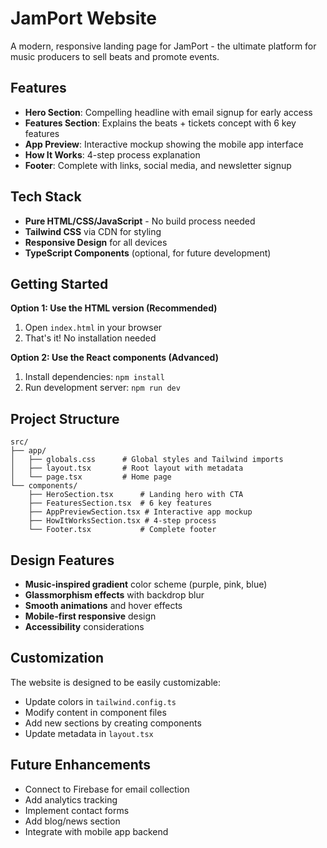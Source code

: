 # JamPort Website

A modern, responsive landing page for JamPort - the ultimate platform for music producers to sell beats and promote events.

## Features

- **Hero Section**: Compelling headline with email signup for early access
- **Features Section**: Explains the beats + tickets concept with 6 key features
- **App Preview**: Interactive mockup showing the mobile app interface
- **How It Works**: 4-step process explanation
- **Footer**: Complete with links, social media, and newsletter signup

## Tech Stack

- **Pure HTML/CSS/JavaScript** - No build process needed
- **Tailwind CSS** via CDN for styling
- **Responsive Design** for all devices
- **TypeScript Components** (optional, for future development)

## Getting Started

**Option 1: Use the HTML version (Recommended)**
1. Open `index.html` in your browser
2. That's it! No installation needed

**Option 2: Use the React components (Advanced)**
1. Install dependencies: `npm install`
2. Run development server: `npm run dev`

## Project Structure

```
src/
├── app/
│   ├── globals.css      # Global styles and Tailwind imports
│   ├── layout.tsx       # Root layout with metadata
│   └── page.tsx         # Home page
└── components/
    ├── HeroSection.tsx      # Landing hero with CTA
    ├── FeaturesSection.tsx  # 6 key features
    ├── AppPreviewSection.tsx # Interactive app mockup
    ├── HowItWorksSection.tsx # 4-step process
    └── Footer.tsx           # Complete footer
```

## Design Features

- **Music-inspired gradient** color scheme (purple, pink, blue)
- **Glassmorphism effects** with backdrop blur
- **Smooth animations** and hover effects
- **Mobile-first responsive** design
- **Accessibility** considerations

## Customization

The website is designed to be easily customizable:

- Update colors in `tailwind.config.ts`
- Modify content in component files
- Add new sections by creating components
- Update metadata in `layout.tsx`

## Future Enhancements

- Connect to Firebase for email collection
- Add analytics tracking
- Implement contact forms
- Add blog/news section
- Integrate with mobile app backend